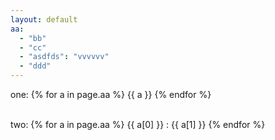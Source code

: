 ```yaml
---
layout: default
aa:
  - "bb"
  - "cc"
  - "asdfds": "vvvvvv"
  - "ddd"
---
```


one:
{% for a in page.aa %}
{{ a }}
{% endfor %}

<br/>
two:
{% for a in page.aa %}
{{ a[0] }}
:
{{ a[1] }}
{% endfor %}
